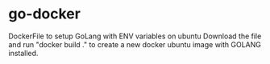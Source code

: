 # go-docker
DockerFile to setup GoLang with ENV variables on ubuntu
Download the file and run "docker build ." to create a new docker ubuntu image with GOLANG installed.
